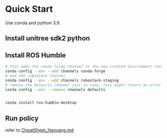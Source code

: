 # Quick Start


Use conda and python 3.9.

## Install unitree sdk2 python


## Install ROS Humble

```bash
# this adds the conda-forge channel to the new created environment configuration 
conda config --env --add channels conda-forge
# and the robostack channel
conda config --env --add channels robostack-staging
# remove the defaults channel just in case, this might return an error if it is not in the list which is ok
conda config --env --remove channels defaults


conda install ros-humble-desktop
```

## Run policy

refer to [CheatSheet_Haoyang.md](CheatSheet_Haoyang.md)